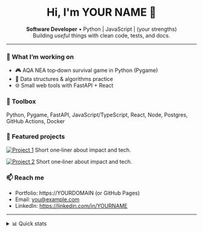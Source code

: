 <h1 align="center">Hi, I'm YOUR NAME 👋</h1>


<p align="center">
<b>Software Developer</b> • Python | JavaScript | (your strengths)
<br/>
Building <i>useful</i> things with clean code, tests, and docs.
</p>


---


### 🚀 What I’m working on
- 🎮 AQA NEA top‑down survival game in Python (Pygame)
- 🧠 Data structures & algorithms practice
- 🌐 Small web tools with FastAPI + React


### 🧰 Toolbox
Python, Pygame, FastAPI, JavaScript/TypeScript, React, Node, Postgres, GitHub Actions, Docker


### 📌 Featured projects
[![Project 1](https://img.shields.io/badge/Repo-Game_Engine-blue)](https://github.com/YOU/REPO1)
Short one‑liner about impact and tech.


[![Project 2](https://img.shields.io/badge/Repo-Pathfinding_Visualizer-blue)](https://github.com/YOU/REPO2)
Short one‑liner about impact and tech.


### 📫 Reach me
- Portfolio: https://YOURDOMAIN (or GitHub Pages)
- Email: you@example.com
- LinkedIn: https://linkedin.com/in/YOURNAME


---


<details>
<summary>📊 Quick stats</summary>
<!-- Keep it minimal; recruiters skim -->
- Top languages: Python, JS/TS
- Highlights: game AI, pathfinding, chunked rendering, CI/CD
</details>
